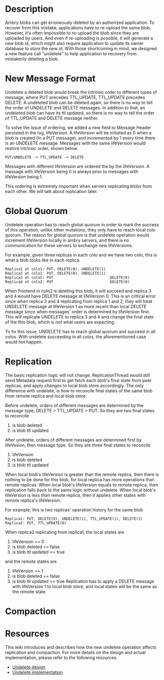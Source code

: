 # Description
Ambry blobs can get erroneously deleted by an authorized application. To recover from this mistake, applications have to re-upload the same blob. However, it's often impossible to re-upload the blob since they are uploaded by users. And even if re-uploading is possible, it will generate a new blob id, which might also require application to update its owner database to store the new id. With those shortcoming in mind, we designed a new feature call "undelete" to help application to recovery from mistakenly deleting a blob.
# New Message Format
Undelete a deleted blob would break the intrinsic order to different types of message, where PUT precedes TTL_UPDATE, TTL_UPDATE precedes DELETE. A undeleted blob can be deleted again, so there is no way to tell the order of UNDELETE and DELETE messages. In addition to that, an undeleted blob can have its ttl updated, so there is no way to tell the order of TTL_UPDATE and DELETE message neither.

To solve the issue of ordering, we added a new field to Message Header persisted in the log, lifeVersion. A lifeVersion will be initiated as 0 when a blob is created (In a PUT message), and incremented by 1 every time there is an UNDELETE message. Messages with the same lifeVersion would restore intrinsic order, shown below. 

    PUT/UNDELETE -> TTL_UPDATE -> DELETE
Messages with different lifeVersion are ordered the by the lifeVersion. A message with lifeVersion being 0 is always prior to messages with lifeVersion being 1.

This ordering is extremely important when servers replicating blobs from each other. We will talk about replication later.
# Global Quorum
Undelete operation has to reach global quorum in order to mark the success of this operation, unlike other mutations, they only have to reach local colo quorum. The reason for global quorum is that undelete operation would increment lifeVersion locally in ambry servers, and there is no communication for these servers to exchange new lifeVersions.

For example, given three replicas in each colo and we have two colo, this is what a blob looks like in each replica.

    Replica1 at colo1: PUT, DELETE(0), UNDELETE(1)
    Replica2 at colo1: PUT, DELETE(0), UNDELETE(1)
    Replica3 at colo2: PUT                          DELETE(0)
    Replica4 at colo2: PUT                          DELETE(0)

When frontend in colo2 is deleting this blob, it will succeed and replica 3 and 4 would have DELETE message at lifeVersion 0. This is an critical error since when replica 3 and 4 replicating from replica 1 and 2, they will treat UNDELETE message at lifeVersion 1 as more recent than local DELETE message since when messages' order is determined by lifeVersion first. This will replicate UNDELETE to replica 3 and 4 and change the final state of the this blob, which is not what users are expecting. 

To fix this issue, UNDELETE has to reach global quorum and succeed in all colos. With undelete succeeding in all colos, the aforementioned case would not happen.
# Replication
The basic replication logic will not change. ReplicationThread would still send Metadata request first to get fetch each blob's final state from peer replicas, and apply changes to local blob store accordingly. The only difference with undelete, is how to reconcile final states of the same blob from remote replica and local blob store.

Before undelete, orders of different messages are determined by the message type, DELETE > TTL_UPDATE > PUT. So they are two final states to reconcile
1. is blob deleted
2. is blob ttl updated

After undelete, orders of different messages are determined first by lifeVesion, then message type. So they are three final states to reconcile
1. lifeVersion
2. is blob deleted
3. is blob ttl updated

When local blob's lifeVersion is greater than the remote replica, then there is nothing to be done for this blob, for local replica has more operations than remote replicas. When local blob's lifeVersion equals to remote replica, then replication falls back to the same logic without undelete. When local blob's lifeVersion is less than remote replica, then it applies other states with remote replica's lifeVersion.

For example, this is two replicas' operation history for the same blob

    Replica1: PUT, DELETE(0), UNDELETE(1), TTL_UPDATE(1), DELETE(1)
    Replica2: PUT, TTL_UPDATE(0)

When replica2 replicating from replica1, the local states are
1. lifeVersion == 0
2. is blob deleted == false
3. is blob ttl updated == true

and the remote states are
1. lifeVersion == 1
2. is blob deleted == false
3. is blob ttl updated == true
Replication has to apply a DELETE message with lifeVersion 1 to local blob store, and local states will be the same as the remote state.

# Compaction

# Resources
This wiki introduces and describes how the new undelete operation affects replication and compaction. For more details on the design and actual implementation, please refer to the following resources:
* [Undelete design](https://docs.google.com/document/d/1uOUzuu70Akgmlr_J-g3ScO4E7gA8mxnjn868wZ_iS_0/edit?usp=sharing)
* [Undelete implementation](https://docs.google.com/document/d/1rm6NBOUeZRMbuF26116lerytiW3tde38I23cZVr3SG0/edit?usp=sharing)